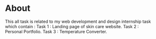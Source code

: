 <h1> About </h1>
This all task is related to my web development and design internship task which contain :
Task 1 : Landing page of skin care website.
Task 2 : Personal Portfolio.
Task 3 : Temperature Converter.
